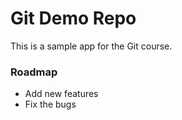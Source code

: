 # Git Demo Repo
This is a sample app for the Git course.

### Roadmap
* Add new features
* Fix the bugs
